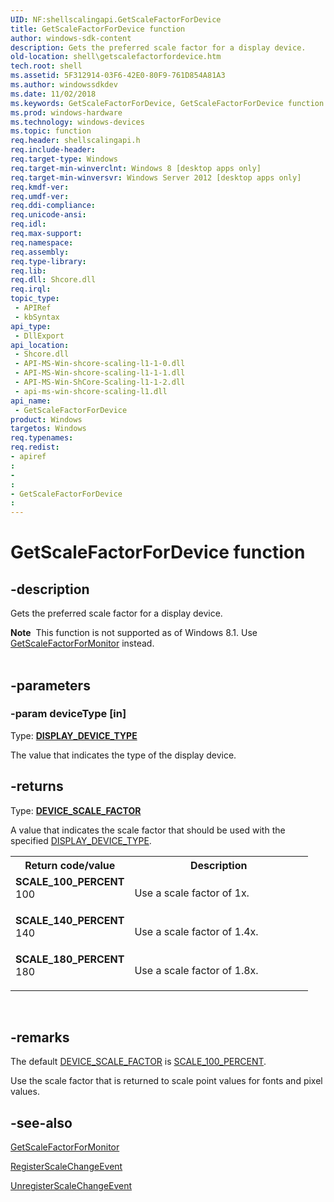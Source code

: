```yaml
---
UID: NF:shellscalingapi.GetScaleFactorForDevice
title: GetScaleFactorForDevice function
author: windows-sdk-content
description: Gets the preferred scale factor for a display device.
old-location: shell\getscalefactorfordevice.htm
tech.root: shell
ms.assetid: 5F312914-03F6-42E0-80F9-761D854A81A3
ms.author: windowssdkdev
ms.date: 11/02/2018
ms.keywords: GetScaleFactorForDevice, GetScaleFactorForDevice function [Windows Shell], shell.getscalefactorfordevice, shellscalingapi/GetScaleFactorForDevice
ms.prod: windows-hardware
ms.technology: windows-devices
ms.topic: function
req.header: shellscalingapi.h
req.include-header: 
req.target-type: Windows
req.target-min-winverclnt: Windows 8 [desktop apps only]
req.target-min-winversvr: Windows Server 2012 [desktop apps only]
req.kmdf-ver: 
req.umdf-ver: 
req.ddi-compliance: 
req.unicode-ansi: 
req.idl: 
req.max-support: 
req.namespace: 
req.assembly: 
req.type-library: 
req.lib: 
req.dll: Shcore.dll
req.irql: 
topic_type:
 - APIRef
 - kbSyntax
api_type:
 - DllExport
api_location:
 - Shcore.dll
 - API-MS-Win-shcore-scaling-l1-1-0.dll
 - API-MS-Win-shcore-scaling-l1-1-1.dll
 - API-MS-Win-ShCore-Scaling-l1-1-2.dll
 - api-ms-win-shcore-scaling-l1.dll
api_name:
 - GetScaleFactorForDevice
product: Windows
targetos: Windows
req.typenames: 
req.redist: 
- apiref
: 
- 
: 
- GetScaleFactorForDevice
: 
---
```


# GetScaleFactorForDevice function


## -description


Gets the preferred scale factor for a display device.
<div class="alert"><b>Note</b>  This function is not supported as of Windows 8.1. Use <a href="https://msdn.microsoft.com/2F214512-704D-41A2-86A6-1EF880CD3DB4">GetScaleFactorForMonitor</a> instead.</div><div> </div>

## -parameters




### -param deviceType [in]

Type: <b><a href="https://msdn.microsoft.com/C8964494-339B-4198-A544-3BBCCFEB9596">DISPLAY_DEVICE_TYPE</a></b>

The value that indicates the type of the display device.


## -returns



Type: <b><a href="https://msdn.microsoft.com/DB42E7D5-4E42-4b78-89F8-0B76320E2C5F">DEVICE_SCALE_FACTOR</a></b>

A value that indicates the scale factor that should be used with the specified <a href="https://msdn.microsoft.com/C8964494-339B-4198-A544-3BBCCFEB9596">DISPLAY_DEVICE_TYPE</a>.

<table>
<tr>
<th>Return code/value</th>
<th>Description</th>
</tr>
<tr>
<td width="40%">
<dl>
<dt><b>SCALE_100_PERCENT</b></dt>
<dt>100</dt>
</dl>
</td>
<td width="60%">
Use a scale factor of 1x.

</td>
</tr>
<tr>
<td width="40%">
<dl>
<dt><b>SCALE_140_PERCENT</b></dt>
<dt>140</dt>
</dl>
</td>
<td width="60%">
Use a scale factor of 1.4x.

</td>
</tr>
<tr>
<td width="40%">
<dl>
<dt><b>SCALE_180_PERCENT</b></dt>
<dt>180</dt>
</dl>
</td>
<td width="60%">
Use a scale factor of 1.8x.

</td>
</tr>
</table>
 




## -remarks



The default <a href="https://msdn.microsoft.com/DB42E7D5-4E42-4b78-89F8-0B76320E2C5F">DEVICE_SCALE_FACTOR</a> is <a href="DEVICE_SCALE_FACTOR.htm">SCALE_100_PERCENT</a>.

Use the scale factor that is returned to scale point values for fonts and pixel values.




## -see-also




<a href="https://msdn.microsoft.com/2F214512-704D-41A2-86A6-1EF880CD3DB4">GetScaleFactorForMonitor</a>



<a href="https://msdn.microsoft.com/05FAFC9B-DCB7-464A-9933-7166C7E53D40">RegisterScaleChangeEvent</a>



<a href="https://msdn.microsoft.com/4BF2F912-857A-4122-A9E1-6704F92240E6">UnregisterScaleChangeEvent</a>
 

 

